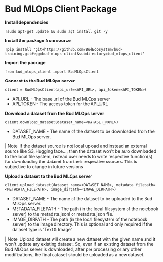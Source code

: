 # Bud MLOps Client Package

**Install dependencies**

```
!sudo apt-get update && sudo apt install git -y
```

**Install the package from source**

```
!pip install 'git+https://github.com/BudEcosystem/bud-training.git#egg=bud-mlops-client&subdirectory=bud_mlops_client'
```

**Import the package**

```
from bud_mlops_client import BudMLOpsClient
```

**Connect to the Bud MLOps server**

```
client = BudMLOpsClient(api_url=<API_URL>, api_token=<API_TOKEN>)
```

* API_URL - The base url of the Bud MLOps server
* API_TOKEN - The access token for the API_URL

**Download a dataset from the Bud MLOps server**

```
client.download_dataset(dataset_name=<DATASET_NAME>)
```

* DATASET_NAME - The name of the dataset to be downloaded from the Bud MLOps server.

| Note: If the dataset source is not local upload and instead an external source like S3, Hugging face..., then the dataset won't be auto downloaded to the local file system, instead user needs to write respective function(s) for downloading the dataset from their respective sources. This is subjective to change in future versions

**Upload a dataset to the Bud MLOps server**

```
client.upload_dataset(dataset_name=<DATASET_NAME>, metadata_filepath=<METADATA_FILEPATH>, image_dirpath=<IMAGE_DIRPATH>)
```

* DATASET_NAME - The name of the dataset to be uploaded to the Bud MLOps server.
* METADATA_FILEPATH - The path (in the local filesystem of the notebook server) to the metadata.jsonl or metadata.json file.
* IMAGE_DIRPATH - The path (in the local filesystem of the notebook server) to the image directory. This is optional and only required if the dataset type is 'Text & Image'

| Note: Upload dataset will create a new dataset with the given name and it won't update any existing dataset. So, even if an existing dataset from the Bud MLOps server is downloaded, after pre processing or any other modifications, the final dataset should be uploaded as a new dataset.